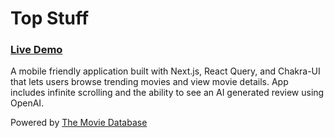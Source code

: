 # Top Stuff
### [Live Demo](https://top-stuff.vercel.app/)

A mobile friendly application built with Next.js, React Query, and Chakra-UI that lets users browse trending movies and view movie details.
App includes infinite scrolling and the ability to see an AI generated review using OpenAI.

Powered by [The Movie Database](https://www.themoviedb.org/)
